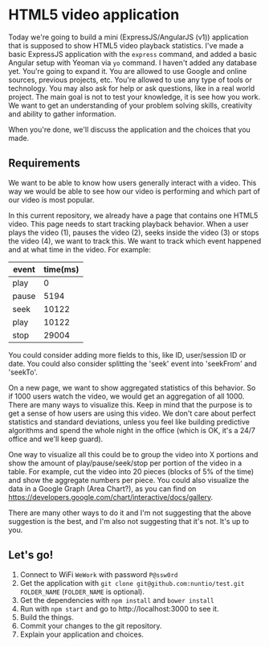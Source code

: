 #  HTML5 video application
Today we're going to build a mini (ExpressJS/AngularJS (v1)) application that is supposed to show HTML5 video playback statistics. I've made a basic ExpressJS application with the `express` command, and added a basic Angular setup with Yeoman via `yo` command. I haven't added any database yet. You're going to expand it. You are allowed to use Google and online sources, previous projects, etc. You're allowed to use any type of tools or technology. You may also ask for help or ask questions, like in a real world project. The main goal is not to test your knowledge, it is see how you work. We want to get an understanding of your problem solving skills, creativity and ability to gather information.

When you're done, we'll discuss the application and the choices that you made.

## Requirements
We want to be able to know how users generally interact with a video. This way we would be able to see how our video is performing and which part of our video is most popular.

In this current repository, we already have a page that contains one HTML5 video. This page needs to start tracking playback behavior. When a user plays the video (1), pauses the video (2), seeks inside the video (3) or stops the video (4), we want to track this. We want to track which event happened and at what time in the video. For example:

event | time(ms) 
-------|----------
play  | 0        
pause | 5194   
seek | 10122
play  | 10122     
stop  | 29004    

You could consider adding more fields to this, like ID, user/session ID or date.
You could also consider splitting the 'seek' event into 'seekFrom' and 'seekTo'.

On a new page, we want to show aggregated statistics of this behavior. So if 1000 users watch the video, we would get an aggregation of all 1000. There are many ways to visualize this. Keep in mind that the purpose is to get a sense of how users are using this video. We don't care about perfect statistics and standard deviations, unless you feel like building predictive algorithms and spend the whole night in the office (which is OK, it's a 24/7 office and we'll keep guard).

One way to visualize all this could be to group the video into X portions and show the amount of play/pause/seek/stop per portion of the video in a table. For example, cut the video into 20 pieces (blocks of 5% of the time) and show the aggregate numbers per piece. You could also visualize the data in a Google Graph (Area Chart?), as you can find on https://developers.google.com/chart/interactive/docs/gallery.

There are many other ways to do it and I'm not suggesting that the above suggestion is the best, and I'm also not suggesting that it's not. It's up to you.

## Let's go!
1. Connect to WiFi `WeWork` with password `P@ssw0rd`
2. Get the application with `git clone git@github.com:nuntio/test.git FOLDER_NAME` (`FOLDER_NAME` is optional).
3. Get the dependencies with `npm install` and `bower install`
4. Run with `npm start` and go to http://localhost:3000 to see it.
5. Build the things.
6. Commit your changes to the git repository.
7. Explain your application and choices.
